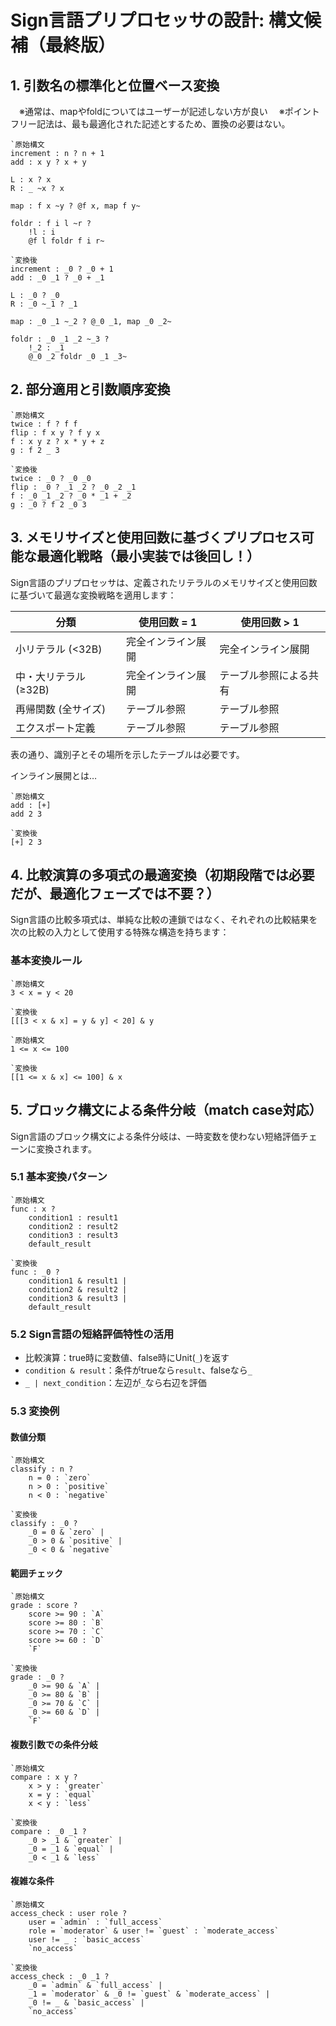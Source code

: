 # Sign言語プリプロセッサの設計: 構文候補（最終版）

## 1. 引数名の標準化と位置ベース変換

　※通常は、mapやfoldについてはユーザーが記述しない方が良い
　※ポイントフリー記法は、最も最適化された記述とするため、置換の必要はない。

```
`原始構文
increment : n ? n + 1
add : x y ? x + y

L : x ? x
R : _ ~x ? x

map : f x ~y ? @f x, map f y~

foldr : f i l ~r ?
	!l : i
	@f l foldr f i r~

`変換後
increment : _0 ? _0 + 1
add : _0 _1 ? _0 + _1

L : _0 ? _0
R : _0 ~_1 ? _1

map : _0 _1 ~_2 ? @_0 _1, map _0 _2~

foldr : _0 _1 _2 ~_3 ?
	!_2 : _1
	@_0 _2 foldr _0 _1 _3~
```

## 2. 部分適用と引数順序変換

```
`原始構文
twice : f ? f f
flip : f x y ? f y x
f : x y z ? x * y + z
g : f 2 _ 3

`変換後
twice : _0 ? _0 _0
flip : _0 ? _1 _2 ? _0 _2 _1
f : _0 _1 _2 ? _0 * _1 + _2
g : _0 ? f 2 _0 3
```

## 3. メモリサイズと使用回数に基づくプリプロセス可能な最適化戦略（最小実装では後回し！）

Sign言語のプリプロセッサは、定義されたリテラルのメモリサイズと使用回数に基づいて最適な変換戦略を適用します：

| 分類             | 使用回数 = 1         | 使用回数 > 1          |
|-----------------|---------------------|----------------------|
| 小リテラル (<32B) | 完全インライン展開     | 完全インライン展開      |
| 中・大リテラル (≥32B) | 完全インライン展開   | テーブル参照による共有   |
| 再帰関数 (全サイズ) | テーブル参照          | テーブル参照           |
| エクスポート定義   | テーブル参照          | テーブル参照           |

表の通り、識別子とその場所を示したテーブルは必要です。

インライン展開とは…

```
`原始構文
add : [+]
add 2 3

`変換後
[+] 2 3
```

## 4. 比較演算の多項式の最適変換（初期段階では必要だが、最適化フェーズでは不要？）

Sign言語の比較多項式は、単純な比較の連鎖ではなく、それぞれの比較結果を次の比較の入力として使用する特殊な構造を持ちます：

### 基本変換ルール

```sign
`原始構文
3 < x = y < 20

`変換後
[[[3 < x & x] = y & y] < 20] & y
```

```sign
`原始構文
1 <= x <= 100

`変換後
[[1 <= x & x] <= 100] & x
```

## 5. ブロック構文による条件分岐（match case対応）

Sign言語のブロック構文による条件分岐は、一時変数を使わない短絡評価チェーンに変換されます。

### 5.1 基本変換パターン

```
`原始構文
func : x ?
	condition1 : result1
	condition2 : result2
	condition3 : result3
	default_result

`変換後
func : _0 ?
	condition1 & result1 |
	condition2 & result2 |
	condition3 & result3 |
	default_result
```

### 5.2 Sign言語の短絡評価特性の活用

- 比較演算：true時に変数値、false時にUnit(`_`)を返す
- `condition & result`：条件がtrueなら`result`、falseなら`_`
- `_ | next_condition`：左辺が`_`なら右辺を評価

### 5.3 変換例

#### 数値分類
```
`原始構文
classify : n ?
	n = 0 : `zero`
	n > 0 : `positive`
	n < 0 : `negative`

`変換後
classify : _0 ?
	_0 = 0 & `zero` |
	_0 > 0 & `positive` |
	_0 < 0 & `negative`
```

#### 範囲チェック
```
`原始構文
grade : score ?
	score >= 90 : `A`
	score >= 80 : `B`
	score >= 70 : `C`
	score >= 60 : `D`
	`F`

`変換後
grade : _0 ?
	_0 >= 90 & `A` |
	_0 >= 80 & `B` |
	_0 >= 70 & `C` |
	_0 >= 60 & `D` |
	`F`
```

#### 複数引数での条件分岐
```
`原始構文
compare : x y ?
	x > y : `greater`
	x = y : `equal`
	x < y : `less`

`変換後
compare : _0 _1 ?
	_0 > _1 & `greater` |
	_0 = _1 & `equal` |
	_0 < _1 & `less`
```

#### 複雑な条件
```
`原始構文
access_check : user role ?
	user = `admin` : `full_access`
	role = `moderator` & user != `guest` : `moderate_access`
	user != _ : `basic_access`
	`no_access`

`変換後
access_check : _0 _1 ?
	_0 = `admin` & `full_access` |
	_1 = `moderator` & _0 != `guest` & `moderate_access` |
	_0 != _ & `basic_access` |
	`no_access`
```
